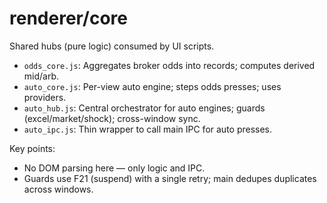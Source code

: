 # renderer/core

Shared hubs (pure logic) consumed by UI scripts.

- `odds_core.js`: Aggregates broker odds into records; computes derived mid/arb.
- `auto_core.js`: Per-view auto engine; steps odds presses; uses providers.
- `auto_hub.js`: Central orchestrator for auto engines; guards (excel/market/shock); cross-window sync.
- `auto_ipc.js`: Thin wrapper to call main IPC for auto presses.

Key points:

- No DOM parsing here — only logic and IPC.
- Guards use F21 (suspend) with a single retry; main dedupes duplicates across windows.
